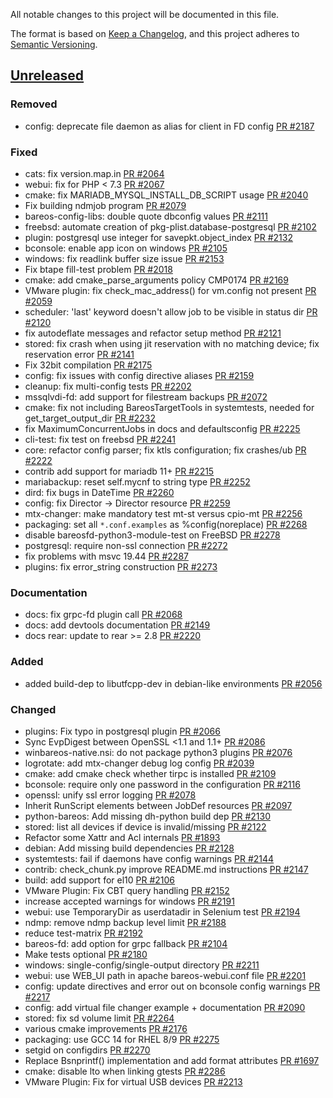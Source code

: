 All notable changes to this project will be documented in this file.

The format is based on [Keep a Changelog](https://keepachangelog.com/en/1.0.0/),
and this project adheres to [Semantic Versioning](https://semver.org/spec/v2.0.0.html).

## [Unreleased]
### Removed
- config: deprecate file daemon as alias for client in FD config [PR #2187]

### Fixed
- cats: fix version.map.in [PR #2064]
- webui: fix for PHP < 7.3 [PR #2067]
- cmake: fix MARIADB_MYSQL_INSTALL_DB_SCRIPT usage [PR #2040]
- Fix building ndmjob program [PR #2079]
- bareos-config-libs: double quote dbconfig values [PR #2111]
- freebsd: automate creation of pkg-plist.database-postgresql [PR #2102]
- plugin: postgresql use integer for savepkt.object_index [PR #2132]
- bconsole: enable app icon on windows [PR #2105]
- windows: fix readlink buffer size issue [PR #2153]
- Fix btape fill-test problem [PR #2018]
- cmake: add cmake_parse_arguments policy CMP0174 [PR #2169]
- VMware plugin: fix check_mac_address() for vm.config not present [PR #2059]
- scheduler: 'last' keyword doesn't allow job to be visible in status dir [PR #2120]
- fix autodeflate messages and refactor setup method [PR #2121]
- stored: fix crash when using jit reservation with no matching device; fix reservation error [PR #2141]
- Fix 32bit compilation [PR #2175]
- config: fix issues with config directive aliases [PR #2159]
- cleanup: fix multi-config tests [PR #2202]
- mssqlvdi-fd: add support for filestream backups [PR #2072]
- cmake: fix not including BareosTargetTools in systemtests, needed for get_target_output_dir [PR #2232]
- fix MaximumConcurrentJobs in docs and defaultsconfig [PR #2225]
- cli-test: fix test on freebsd [PR #2241]
- core: refactor config parser; fix ktls configuration; fix crashes/ub [PR #2222]
- contrib add support for mariadb 11+ [PR #2215]
- mariabackup: reset self.mycnf to string type [PR #2252]
- dird: fix bugs in DateTime [PR #2260]
- config: fix Director -> Director resource [PR #2259]
- mtx-changer: make mandatory test mt-st versus cpio-mt [PR #2256]
- packaging: set all `*.conf.examples` as %config(noreplace) [PR #2268]
- disable bareosfd-python3-module-test on FreeBSD [PR #2278]
- postgresql: require non-ssl connection [PR #2272]
- fix problems with msvc 19.44 [PR #2287]
- plugins: fix error_string construction [PR #2273]

### Documentation
- docs: fix grpc-fd plugin call [PR #2068]
- docs: add devtools documentation [PR #2149]
- docs rear: update to rear >= 2.8 [PR #2220]

### Added
- added build-dep to libutfcpp-dev in debian-like environments [PR #2056]

### Changed
- plugins: Fix typo in postgresql plugin [PR #2066]
- Sync EvpDigest between OpenSSL <1.1 and 1.1+ [PR #2086]
- winbareos-native.nsi: do not package python3 plugins [PR #2076]
- logrotate: add mtx-changer debug log config [PR #2039]
- cmake: add cmake check whether tirpc is installed [PR #2109]
- bconsole: require only one password in the configuration [PR #2116]
- openssl: unify ssl error logging [PR #2078]
- Inherit RunScript elements between JobDef resources [PR #2097]
- python-bareos: Add missing dh-python build dep [PR #2130]
- stored: list all devices if device is invalid/missing [PR #2122]
- Refactor some Xattr and Acl internals [PR #1893]
- debian: Add missing build dependencies [PR #2128]
- systemtests: fail if daemons have config warnings [PR #2144]
- contrib: check_chunk.py improve README.md instructions [PR #2147]
- build: add support for el10 [PR #2106]
- VMware Plugin: Fix CBT query handling [PR #2152]
- increase accepted warnings for windows [PR #2191]
- webui: use TemporaryDir as userdatadir in Selenium test [PR #2194]
- ndmp: remove ndmp backup level limit [PR #2188]
- reduce test-matrix [PR #2192]
- bareos-fd: add option for grpc fallback [PR #2104]
- Make tests optional [PR #2180]
- windows: single-config/single-output directory [PR #2211]
- webui: use WEB_UI path in apache bareos-webui.conf file [PR #2201]
- config: update directives and error out on bconsole config warnings [PR #2217]
- config: add virtual file changer example + documentation [PR #2090]
- stored: fix sd volume limit [PR #2264]
- various cmake improvements [PR #2176]
- packaging: use GCC 14 for RHEL 8/9 [PR #2275]
- setgid on configdirs [PR #2270]
- Replace Bsnprintf() implementation and add format attributes [PR #1697]
- cmake: disable lto when linking gtests [PR #2286]
- VMware Plugin: Fix for virtual USB devices [PR #2213]

[PR #1697]: https://github.com/bareos/bareos/pull/1697
[PR #1893]: https://github.com/bareos/bareos/pull/1893
[PR #2018]: https://github.com/bareos/bareos/pull/2018
[PR #2039]: https://github.com/bareos/bareos/pull/2039
[PR #2040]: https://github.com/bareos/bareos/pull/2040
[PR #2056]: https://github.com/bareos/bareos/pull/2056
[PR #2059]: https://github.com/bareos/bareos/pull/2059
[PR #2064]: https://github.com/bareos/bareos/pull/2064
[PR #2066]: https://github.com/bareos/bareos/pull/2066
[PR #2067]: https://github.com/bareos/bareos/pull/2067
[PR #2068]: https://github.com/bareos/bareos/pull/2068
[PR #2072]: https://github.com/bareos/bareos/pull/2072
[PR #2076]: https://github.com/bareos/bareos/pull/2076
[PR #2078]: https://github.com/bareos/bareos/pull/2078
[PR #2079]: https://github.com/bareos/bareos/pull/2079
[PR #2086]: https://github.com/bareos/bareos/pull/2086
[PR #2090]: https://github.com/bareos/bareos/pull/2090
[PR #2097]: https://github.com/bareos/bareos/pull/2097
[PR #2102]: https://github.com/bareos/bareos/pull/2102
[PR #2104]: https://github.com/bareos/bareos/pull/2104
[PR #2105]: https://github.com/bareos/bareos/pull/2105
[PR #2106]: https://github.com/bareos/bareos/pull/2106
[PR #2109]: https://github.com/bareos/bareos/pull/2109
[PR #2111]: https://github.com/bareos/bareos/pull/2111
[PR #2116]: https://github.com/bareos/bareos/pull/2116
[PR #2120]: https://github.com/bareos/bareos/pull/2120
[PR #2121]: https://github.com/bareos/bareos/pull/2121
[PR #2122]: https://github.com/bareos/bareos/pull/2122
[PR #2128]: https://github.com/bareos/bareos/pull/2128
[PR #2130]: https://github.com/bareos/bareos/pull/2130
[PR #2132]: https://github.com/bareos/bareos/pull/2132
[PR #2141]: https://github.com/bareos/bareos/pull/2141
[PR #2144]: https://github.com/bareos/bareos/pull/2144
[PR #2147]: https://github.com/bareos/bareos/pull/2147
[PR #2149]: https://github.com/bareos/bareos/pull/2149
[PR #2152]: https://github.com/bareos/bareos/pull/2152
[PR #2153]: https://github.com/bareos/bareos/pull/2153
[PR #2159]: https://github.com/bareos/bareos/pull/2159
[PR #2169]: https://github.com/bareos/bareos/pull/2169
[PR #2175]: https://github.com/bareos/bareos/pull/2175
[PR #2176]: https://github.com/bareos/bareos/pull/2176
[PR #2180]: https://github.com/bareos/bareos/pull/2180
[PR #2187]: https://github.com/bareos/bareos/pull/2187
[PR #2188]: https://github.com/bareos/bareos/pull/2188
[PR #2191]: https://github.com/bareos/bareos/pull/2191
[PR #2192]: https://github.com/bareos/bareos/pull/2192
[PR #2194]: https://github.com/bareos/bareos/pull/2194
[PR #2201]: https://github.com/bareos/bareos/pull/2201
[PR #2202]: https://github.com/bareos/bareos/pull/2202
[PR #2211]: https://github.com/bareos/bareos/pull/2211
[PR #2213]: https://github.com/bareos/bareos/pull/2213
[PR #2215]: https://github.com/bareos/bareos/pull/2215
[PR #2217]: https://github.com/bareos/bareos/pull/2217
[PR #2220]: https://github.com/bareos/bareos/pull/2220
[PR #2222]: https://github.com/bareos/bareos/pull/2222
[PR #2225]: https://github.com/bareos/bareos/pull/2225
[PR #2232]: https://github.com/bareos/bareos/pull/2232
[PR #2241]: https://github.com/bareos/bareos/pull/2241
[PR #2252]: https://github.com/bareos/bareos/pull/2252
[PR #2256]: https://github.com/bareos/bareos/pull/2256
[PR #2259]: https://github.com/bareos/bareos/pull/2259
[PR #2260]: https://github.com/bareos/bareos/pull/2260
[PR #2264]: https://github.com/bareos/bareos/pull/2264
[PR #2268]: https://github.com/bareos/bareos/pull/2268
[PR #2270]: https://github.com/bareos/bareos/pull/2270
[PR #2272]: https://github.com/bareos/bareos/pull/2272
[PR #2273]: https://github.com/bareos/bareos/pull/2273
[PR #2275]: https://github.com/bareos/bareos/pull/2275
[PR #2278]: https://github.com/bareos/bareos/pull/2278
[PR #2286]: https://github.com/bareos/bareos/pull/2286
[PR #2287]: https://github.com/bareos/bareos/pull/2287
[unreleased]: https://github.com/bareos/bareos/tree/master
